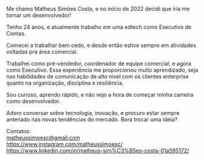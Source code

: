 Me chamo Matheus Simões Costa, e no início de 2022 decidi que iria me tornar um desenvolvedor!

Tenho 24 anos, e atualmente trabalho em uma edtech como Executivo de Contas.

Comecei a trabalhar bem cedo, e desde então estive sempre em atividades voltadas pra área comercial. 

Trabalhei como pré-vendedor, coordenador de equipe comercial, e agora como Executivo. Essa experiência me proporcionou muito 
aprendizado, seja nas habilidades de comunicação de alto nível com os clientes enterprise quanto na organização, disciplina e
resiliência.

Sou curioso, aprendo rápido, e não vejo a hora de começar minha carreira como desenvolvedor.

Adoro conversar sobre tecnologia, inovação, e procuro estar sempre antenado nas novas tendências do mercado. Bora trocar uma ideia?

Contatos:<br> 
matheussimoesc@gmail.com <br>
https://www.instagram.com/matheussimoesc/<br>
https://www.linkedin.com/in/matheus-sim%C3%B5es-costa-01a595172/<br>


